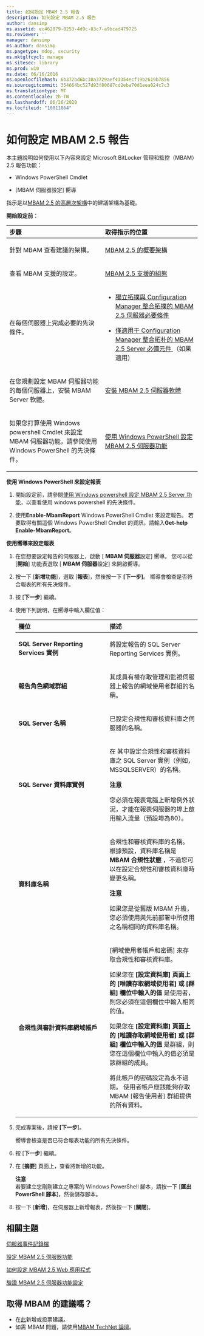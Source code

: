 ```yaml
---
title: 如何設定 MBAM 2.5 報告
description: 如何設定 MBAM 2.5 報告
author: dansimp
ms.assetid: ec462879-0253-4d9c-83c7-a9bcad479725
ms.reviewer: ''
manager: dansimp
ms.author: dansimp
ms.pagetype: mdop, security
ms.mktglfcycl: manage
ms.sitesec: library
ms.prod: w10
ms.date: 06/16/2016
ms.openlocfilehash: 6b372bd6bc38a3729aef43354ecf19b2619b7856
ms.sourcegitcommit: 354664bc527d93f80687cd2eba70d1eea024c7c3
ms.translationtype: MT
ms.contentlocale: zh-TW
ms.lasthandoff: 06/26/2020
ms.locfileid: "10811864"
---
```

# 如何設定 MBAM 2.5 報告


本主題說明如何使用以下內容來設定 Microsoft BitLocker 管理和監控（MBAM）2.5 報告功能：

-   Windows PowerShell Cmdlet

-   [MBAM 伺服器設定] 嚮導

指示是以[MBAM 2.5 的高層次架構](high-level-architecture-for-mbam-25.md)中的建議架構為基礎。

**開始設定前：**

<table>
<colgroup>
<col width="50%" />
<col width="50%" />
</colgroup>
<thead>
<tr class="header">
<th align="left">步驟</th>
<th align="left">取得指示的位置</th>
</tr>
</thead>
<tbody>
<tr class="odd">
<td align="left"><p>針對 MBAM 查看建議的架構。</p></td>
<td align="left"><p><a href="high-level-architecture-for-mbam-25.md" data-raw-source="[High-Level Architecture for MBAM 2.5](high-level-architecture-for-mbam-25.md)">MBAM 2.5 的概要架構</a></p></td>
</tr>
<tr class="even">
<td align="left"><p>查看 MBAM 支援的設定。</p></td>
<td align="left"><p><a href="mbam-25-supported-configurations.md" data-raw-source="[MBAM 2.5 Supported Configurations](mbam-25-supported-configurations.md)">MBAM 2.5 支援的組態</a></p></td>
</tr>
<tr class="odd">
<td align="left"><p>在每個伺服器上完成必要的先決條件。</p></td>
<td align="left"><ul>
<li><p><a href="mbam-25-server-prerequisites-for-stand-alone-and-configuration-manager-integration-topologies.md" data-raw-source="[MBAM 2.5 Server Prerequisites for Stand-alone and Configuration Manager Integration Topologies](mbam-25-server-prerequisites-for-stand-alone-and-configuration-manager-integration-topologies.md)">獨立拓撲與 Configuration Manager 整合拓撲的 MBAM 2.5 伺服器必要條件</a></p></li>
<li><p><a href="mbam-25-server-prerequisites-that-apply-only-to-the-configuration-manager-integration-topology.md" data-raw-source="[MBAM 2.5 Server Prerequisites that Apply Only to the Configuration Manager Integration Topology](mbam-25-server-prerequisites-that-apply-only-to-the-configuration-manager-integration-topology.md)">僅適用于 Configuration Manager 整合拓朴的 MBAM 2.5 Server 必備元件 </a> （如果適用）</p></li>
</ul></td>
</tr>
<tr class="even">
<td align="left"><p>在您規劃設定 MBAM 伺服器功能的每個伺服器上，安裝 MBAM Server 軟體。</p></td>
<td align="left"><p><a href="installing-the-mbam-25-server-software.md" data-raw-source="[Installing the MBAM 2.5 Server Software](installing-the-mbam-25-server-software.md)">安裝 MBAM 2.5 伺服器軟體</a></p></td>
</tr>
<tr class="odd">
<td align="left"><p>如果您打算使用 Windows powershell Cmdlet 來設定 MBAM 伺服器功能，請參閱使用 Windows PowerShell 的先決條件。</p></td>
<td align="left"><p><a href="configuring-mbam-25-server-features-by-using-windows-powershell.md" data-raw-source="[Configuring MBAM 2.5 Server Features by Using Windows PowerShell](configuring-mbam-25-server-features-by-using-windows-powershell.md)">使用 Windows PowerShell 設定 MBAM 2.5 伺服器功能</a></p></td>
</tr>
</tbody>
</table>



**使用 Windows PowerShell 來設定報表**

1.  開始設定前，請參閱[使用 Windows powershell 設定 MBAM 2.5 Server 功能](configuring-mbam-25-server-features-by-using-windows-powershell.md)，以查看使用 windows powershell 的先決條件。

2.  使用**Enable-MbamReport** Windows PowerShell Cmdlet 來設定報告。 若要取得有關這個 Windows PowerShell Cmdlet 的資訊，請輸入**Get-help Enable-MbamReport**。

**使用嚮導來設定報表**

1. 在您想要設定報告的伺服器上，啟動 [ **MBAM 伺服器**設定] 嚮導。 您可以從 [**開始**] 功能表選取 [ **MBAM 伺服器**設定] 來開啟嚮導。

2. 按一下 [**新增功能**]，選取 [**報表**]，然後按一下 **[下一步]**。 嚮導會檢查是否符合報表的所有先決條件。

3. 按 \[**下一步**\] 繼續。

4. 使用下列說明，在嚮導中輸入欄位值：

   <table>
   <colgroup>
   <col width="50%" />
   <col width="50%" />
   </colgroup>
   <thead>
   <tr class="header">
   <th align="left">欄位</th>
   <th align="left">描述</th>
   </tr>
   </thead>
   <tbody>
   <tr class="odd">
   <td align="left"><p><strong>SQL Server Reporting Services 實例</strong></p></td>
   <td align="left"><p>將設定報告的 SQL Server Reporting Services 實例。</p></td>
   </tr>
   <tr class="even">
   <td align="left"><p><strong>報告角色網域群組</strong></p></td>
   <td align="left"><p>其成員有權存取管理和監視伺服器上報告的網域使用者群組的名稱。</p></td>
   </tr>
   <tr class="odd">
   <td align="left"><p><strong>SQL Server 名稱</strong></p></td>
   <td align="left"><p>已設定合規性和審核資料庫之伺服器的名稱。</p></td>
   </tr>
   <tr class="even">
   <td align="left"><p><strong>SQL Server 資料庫實例</strong></p></td>
   <td align="left"><p>在 <em> </em> 其中設定合規性和審核資料庫之 SQL Server 實例（例如，MSSQLSERVER）的名稱。</p>
   <div class="alert">
   <strong>注意</strong><br/><p>您必須在報表電腦上新增例外狀況，才能在報表伺服器的埠上啟用輸入流量（預設埠為80）。</p>
   </div>
   <div>

   </div></td>
   </tr>
   <tr class="odd">
   <td align="left"><p><strong>資料庫名稱</strong></p></td>
   <td align="left"><p>合規性和審核資料庫的名稱。 根據預設，資料庫名稱是 <strong> MBAM 合規性狀態 </strong> ，不過您可以在設定合規性和審核資料庫時變更名稱。</p>
   <div class="alert">
   <strong>注意</strong><br/><p>如果您是從舊版 MBAM 升級，您必須使用與先前部署中所使用之名稱相同的資料庫名稱。</p>
   </div>
   <div>

   </div></td>
   </tr>
   <tr class="even">
   <td align="left"><p><strong>合規性與審計資料庫網域帳戶</strong></p></td>
   <td align="left"><p>[網域使用者帳戶和密碼] 來存取合規性和審核資料庫。</p>
   <p>如果您在 <strong> [設定資料庫] 頁面上的 [唯讀存取網域使用者] 或 [群組] 欄位中輸入的值 </strong> <strong> </strong> 是使用者，則您必須在這個欄位中輸入相同的值。</p>
   <p>如果您在 <strong> [設定資料庫] 頁面上的 [唯讀存取網域使用者] 或 [群組] 欄位中輸入的值 </strong> <strong> </strong> 是群組，則您在這個欄位中輸入的值必須是該群組的成員。</p>
   <p>將此帳戶的密碼設定為永不過期。 使用者帳戶應該能夠存取 MBAM [報告使用者] 群組提供的所有資料。</p></td>
   </tr>
   </tbody>
   </table>



5. 完成專案後，請按 **[下一步**]。

   嚮導會檢查是否已符合報表功能的所有先決條件。

6. 按 \[**下一步**\] 繼續。

7. 在 [**摘要**] 頁面上，查看將新增的功能。

   **注意**  
   若要建立您剛剛建立之專案的 Windows PowerShell 腳本，請按一下 [**匯出 PowerShell 腳本**]，然後儲存腳本。



8. 按一下 [**新增**]，在伺服器上新增報表，然後按一下 [**關閉**]。



## 相關主題


[伺服器事件記錄檔](server-event-logs.md)

[設定 MBAM 2.5 伺服器功能](configuring-the-mbam-25-server-features.md)

[如何設定 MBAM 2.5 Web 應用程式](how-to-configure-the-mbam-25-web-applications.md)

[驗證 MBAM 2.5 伺服器功能設定](validating-the-mbam-25-server-feature-configuration.md)


## 取得 MBAM 的建議嗎？
- 在[此](http://mbam.uservoice.com/forums/268571-microsoft-bitlocker-administration-and-monitoring)新增或投票建議。 
- 如需 MBAM 問題，請使用[MBAM TechNet 論壇](https://social.technet.microsoft.com/Forums/home?forum=mdopmbam)。







